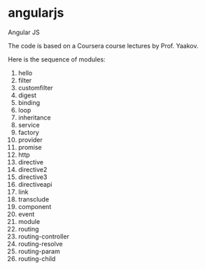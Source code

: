 # angularjs
Angular JS

The code is based on a Coursera course lectures by Prof. Yaakov.

Here is the sequence of modules:
1. hello
2. filter
3. customfilter
4. digest
5. binding
6. loop
7. inheritance
8. service
9. factory
10. provider
11. promise
12. http
13. directive
14. directive2
15. directive3
16. directiveapi
17. link
18. transclude
19. component
20. event
21. module
22. routing
23. routing-controller
24. routing-resolve
25. routing-param
26. routing-child
